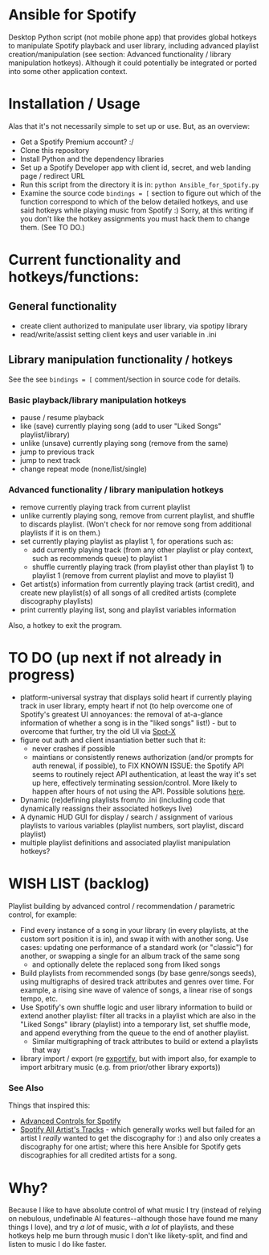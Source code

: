 # Ansible for Spotify
Desktop Python script (not mobile phone app) that provides global hotkeys to manipulate Spotify playback and user library, including advanced playlist creation/manipulation (see section: Advanced functionality / library manipulation hotkeys). Although it could potentially be integrated or ported into some other application context.

# Installation / Usage
Alas that it's not necessarily simple to set up or use. But, as an overview:
- Get a Spotify Premium account? :/
- Clone this repository
- Install Python and the dependency libraries
- Set up a Spotify Developer app with client id, secret, and web landing page / redirect URL
- Run this script from the directory it is in: `python Ansible_for_Spotify.py`
- Examine the source code `bindings = [` section to figure out which of the function correspond to which of the below detailed hotkeys, and use said hotkeys while playing music from Spotify :) Sorry, at this writing if you don't like the hotkey assignments you must hack them to change them. (See TO DO.)

# Current functionality and hotkeys/functions:
## General functionality
- create client authorized to manipulate user library, via spotipy library
- read/write/assist setting client keys and user variable in .ini

## Library manipulation functionality / hotkeys

See the see `bindings = [` comment/section in source code for details.

### Basic playback/library manipulation hotkeys
- pause / resume playback
- like (save) currently playing song (add to user "Liked Songs" playlist/library)
- unlike (unsave) currently playing song (remove from the same)
- jump to previous track
- jump to next track
- change repeat mode (none/list/single)

### Advanced functionality / library manipulation hotkeys
- remove currently playing track from current playlist
- unlike currently playing song, remove from current playlist, and shuffle to discards playlist. (Won't check for nor remove song from additional playlists if it is on them.)
- set currently playing playlist as playlist 1, for operations such as:
  - add currently playing track (from any other playlist or play context, such as recommends queue) to playlist 1
  - shuffle currently playing track (from playlist other than playlist 1) to playlist 1 (remove from current playlist and move to playlist 1)
- Get artist(s) information from currently playing track (artist credit), and create new playlist(s) of all songs of all credited artists (complete discography playlists)
- print currently playing list, song and playlist variables information

Also, a hotkey to exit the program.

# TO DO (up next if not already in progress)
- platform-universal systray that displays solid heart if currently playing track in user library, empty heart if not (to help overcome one of Spotify's greatest UI annoyances: the removal of at-a-glance information of whether a song is in the "liked songs" list!) - but to overcome that further, try the old UI via [Spot-X](https://github.com/SpotX-Official/SpotX) 
- figure out auth and client insantiation better such that it:
  - never crashes if possible
  - maintians or consistently renews authorization (and/or prompts for auth renewal, if possible), to FIX KNOWN ISSUE: the Spotify API seems to routinely reject API authentication, at least the way it's set up here, effectively terminating session/control. More likely to happen after hours of not using the API. Possible solutions [here](https://stackoverflow.com/questions/48883731/refresh-token-spotipy).
- Dynamic (re)defining playlists from/to .ini (including code that dynamically reassigns their associated hotkeys live)
- A dynamic HUD GUI for display / search / assignment of various playlists to various variables (playlist numbers, sort playlist, discard playlist)
- multiple playlist definitions and associated playlist manipulation hotkeys?

# WISH LIST (backlog)
Playlist building by advanced control / recommendation / parametric control, for example:
- Find every instance of a song in your library (in every playlists, at the custom sort position it is in), and swap it with with another song. Use cases: updating one performance of a standard work (or "classic") for another, or swapping a single for an album track of the same song
  - and optionally delete the replaced song from liked songs
- Build playlists from recommended songs (by base genre/songs seeds), using multigraphs of desired track attributes and genres over time. For example, a rising sine wave of valence of songs, a linear rise of songs tempo, etc.
- Use Spotify's own shuffle logic and user library information to build or extend another playlist: filter all tracks in a playlist which are also in the "Liked Songs" library (playlist) into a temporary list, set shuffle mode, and append everything from the queue to the end of another playlist.
   - Similar multigraphing of track attributes to build or extend a playlists that way
- library import / export (re [exportify](https://exportify.net/), but with import also, for example to import arbitrary music (e.g. from prior/other library exports))

### See Also
Things that inspired this:
- [Advanced Controls for Spotify](https://spotifyadvancedcontrols.rekord.cloud/)
- [Spotify All Artist's Tracks](https://chromewebstore.google.com/detail/spotify-artists-all-songs/jdicfniianljldbajoghhnilmnghgmno) - which generally works well but failed for an artist I _really_ wanted to get the discography for :) and also only creates a discography for one artist; where this here Ansible for Spotify gets discographies for all credited artists for a song.

# Why?

Because I like to have absolute control of what music I try (instead of relying on nebulous, undefinable AI features--although those have found me many things I love), and try _a lot_ of music, with _a lot_ of playlists, and these hotkeys help me burn through music I don't like likety-split, and find and listen to music I do like faster.
